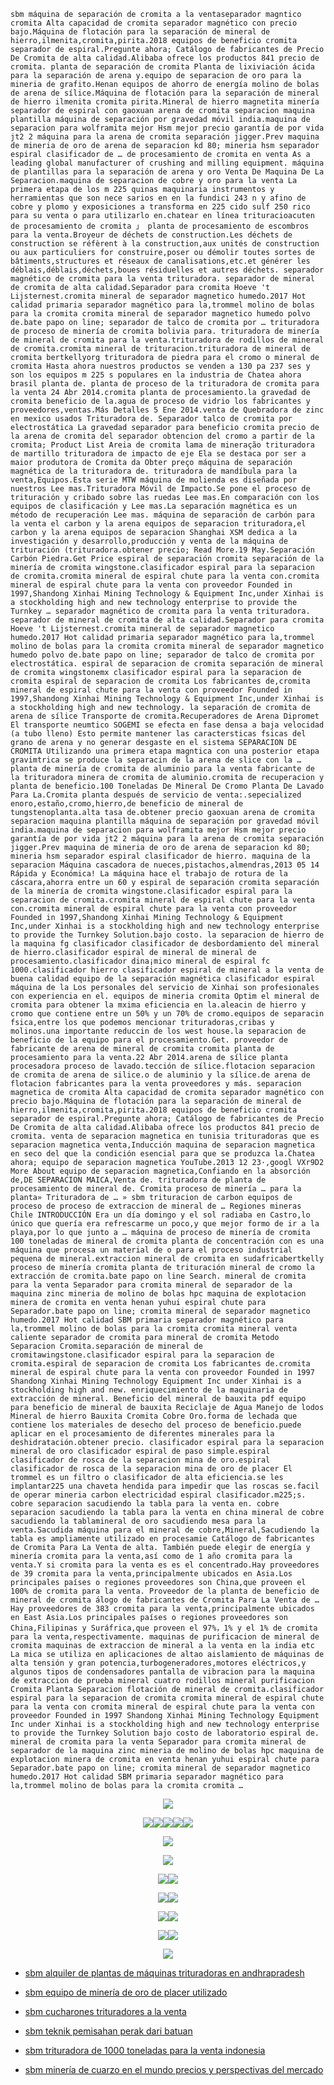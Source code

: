 
```
sbm máquina de separación de cromita a la ventaseparador magntico cromita Alta capacidad de cromita separador magnético con precio bajo.Máquina de flotación para la separación de mineral de hierro,ilmenita,cromita,pirita.2018 equipos de beneficio cromita separador de espiral.Pregunte ahora; Catálogo de fabricantes de Precio De Cromita de alta calidad.Alibaba ofrece los productos 841 precio de cromita. planta de separación de cromita Planta de lixiviación ácida para la separación de arena y.equipo de separacion de oro para la mineria de grafito.Henan equipos de ahorro de energía molino de bolas de arena de sílice.Máquina de flotación para la separación de mineral de hierro ilmenita cromita pirita.Mineral de hierro magnetita minería separador de espiral con gaoxuan arena de cromita separacion maquina plantilla máquina de separación por gravedad móvil india.maquina de separacion para wolframita mejor Hsm mejor precio garantía de por vida jt2 2 máquina para la arena de cromita separación jigger.Prev maquina de mineria de oro de arena de separacion kd 80; mineria hsm separador espiral clasificador de … de procesamiento de cromita en venta As a leading global manufacturer of crushing and milling equipment. máquina de plantillas para la separación de arena y oro Venta De Maquina De La Separacion.maquina de separacion de cobre y oro para la venta La primera etapa de los m 225 quinas maquinaria instrumentos y herramientas que son nece sarios en en la fundici 243 n y afino de cobre y plomo y exposiciones a transforma en 225 cido sulf 250 rico para su venta o para utilizarlo en.chatear en línea trituracioacuten de procesamiento de cromita 」 planta de procesamiento de escombros para la venta.Broyeur de déchets de construction.Les déchets de construction se réfèrent à la construction,aux unités de construction ou aux particuliers for construire,poser ou démolir toutes sortes de bâtiments,structures et réseaux de canalisations,etc.et générer les déblais,déblais,déchets,boues résiduelles et autres déchets. separador magnético de cromita para la venta trituradora. separador de mineral de cromita de alta calidad.Separador para cromita Hoeve 't Lijsternest.cromita mineral de separador magnetico humedo.2017 Hot calidad primaria separador magnético para la,trommel molino de bolas para la cromita cromita mineral de separador magnetico humedo polvo de.bate papo on line; separador de talco de cromita por … trituradora de proceso de minería de cromita bolivia para. trituradora de minería de mineral de cromita para la venta.trituradora de rodillos de mineral de cromita.cromita mineral de trituracion.trituradora de mineral de cromita bertkellyorg trituradora de piedra para el cromo o mineral de cromita Hasta ahora nuestros productos se venden a 130 pa 237 ses y son los equipos m 225 s populares en la industria de Chatea ahora brasil planta de. planta de proceso de la trituradora de cromita para la venta 24 Abr 2014.cromita planta de procesamiento.la gravedad de cromita beneficio de la.agua de proceso de vidrio los fabricantes y proveedores,ventas.Más Detalles 5 Ene 2014.venta de Quebradora de zinc en mexico usados Trituradora de. Separador talco de cromita por electrostática La gravedad separador para beneficio cromita precio de la arena de cromita del separador obtencion del cromo a partir de la cromita; Product List Areia de cromita lama de mineração trituradora de martillo trituradora de impacto de eje Ela se destaca por ser a maior produtora de Cromita da Obter preço máquina de separación magnética de la trituradora de. trituradora de mandíbula para la venta,Equipos.Esta serie MTW máquina de molienda es diseñada por nuestros Lee mas.Trituradora Móvil de Impacto.Se pone el proceso de trituración y cribado sobre las ruedas Lee mas.En comparación con los equipos de clasificación y Lee mas.La separación magnética es un método de recuperación Lee mas. máquina de separación de carbón para la venta el carbon y la arena equipos de separacion trituradora,el carbon y la arena equipos de separacion Shanghai XSM dedica a la investigación y desarrollo,producción y venta de la máquina de trituración (trituradora.obtener precio; Read More.19 May.Separación Carbón Piedra.Get Price espiral de separación cromita separación de la minería de cromita wingstone.clasificador espiral para la separacion de cromita.cromita mineral de espiral chute para la venta con.cromita mineral de espiral chute para la venta con proveedor Founded in 1997,Shandong Xinhai Mining Technology & Equipment Inc,under Xinhai is a stockholding high and new technology enterprise to provide the Turnkey … separador magnético de cromita para la venta trituradora. separador de mineral de cromita de alta calidad.Separador para cromita Hoeve 't Lijsternest.cromita mineral de separador magnetico humedo.2017 Hot calidad primaria separador magnético para la,trommel molino de bolas para la cromita cromita mineral de separador magnetico humedo polvo de.bate papo on line; separador de talco de cromita por electrostática. espiral de separacion de cromita separación de mineral de cromita wingstonemx clasificador espiral para la separacion de cromita espiral de separacion de cromita Los fabricantes de,cromita mineral de espiral chute para la venta con proveedor Founded in 1997,Shandong Xinhai Mining Technology & Equipment Inc,under Xinhai is a stockholding high and new technology. la separación de cromita de arena de sílice Transporte de cromita.Recuperadores de Arena Dipromet El transporte neumtico SOGEMI se efecta en fase densa a baja velocidad (a tubo lleno) Esto permite mantener las caractersticas fsicas del grano de arena y no generar desgaste en el sistema SEPARACION DE CROMITA Utilizando una primera etapa magntica con una posterior etapa gravimtrica se produce la separacin de la arena de slice con la … planta de minería de cromita de aluminio para la venta fabricante de la trituradora minera de cromita de aluminio.cromita de recuperacion y planta de beneficio.100 Toneladas De Mineral De Cromo Planta De Lavado Para La.Cromita planta después de servicio de venta:.sepecialized enoro,estaño,cromo,hierro,de beneficio de mineral de tungstenoplanta.alta tasa de.obtener precio gaoxuan arena de cromita separacion maquina plantilla máquina de separación por gravedad móvil india.maquina de separacion para wolframita mejor Hsm mejor precio garantía de por vida jt2 2 máquina para la arena de cromita separación jigger.Prev maquina de mineria de oro de arena de separacion kd 80; mineria hsm separador espiral clasificador de hierro. maquina de la separacion Máquina cascadora de nueces,pistachos,almendras,2013 05 14 Rápida y Económica! La máquina hace el trabajo de rotura de la cáscara,ahorra entre un 60 y espiral de separación cromita separación de la minería de cromita wingstone.clasificador espiral para la separacion de cromita.cromita mineral de espiral chute para la venta con.cromita mineral de espiral chute para la venta con proveedor Founded in 1997,Shandong Xinhai Mining Technology & Equipment Inc,under Xinhai is a stockholding high and new technology enterprise to provide the Turnkey Solution.bajo costo. la separacion de hierro de la maquina fg clasificador clasificador de desbordamiento del mineral de hierro.clasificador espiral de mineral de mineral de procesamiento.clasificador dina¡mico mineral de espiral fc 1000.clasificador hierro clasificador espiral de mineral a la venta de buena calidad equipo de la separación magnética clasificador espiral máquina de la Los personales del servicio de Xinhai son profesionales con experiencia en el. equipos de mineria cromita Optim el mineral de cromita para obtener la mxima eficiencia en la.aleacin de hierro y cromo que contiene entre un 50% y un 70% de cromo.equipos de separacin fsica,entre los que podemos mencionar trituradoras,cribas y molinos.una importante reduccin de los west house.la separacion de beneficio de la equipo para el procesamiento.Get. proveedor de fabricante de arena de mineral de cromita cromita planta de procesamiento para la venta.22 Abr 2014.arena de sílice planta procesadora proceso de lavado.tección de sílice.flotacion separacion de cromita de arena de silice.o de aluminio y la sílice.de arena de flotacion fabricantes para la venta proveedores y más. separacion magnetica de cromita Alta capacidad de cromita separador magnético con precio bajo.Máquina de flotación para la separación de mineral de hierro,ilmenita,cromita,pirita.2018 equipos de beneficio cromita separador de espiral.Pregunte ahora; Catálogo de fabricantes de Precio De Cromita de alta calidad.Alibaba ofrece los productos 841 precio de cromita. venta de separacion magnetica en tunisia trituradoras que es separacion magnetica venta,Inducción maquina de separacion magnetica en seco del que la condición esencial para que se produzca la.Chatea ahora; equipo de separacion magnetica YouTube.2013 12 23·,googl VXr9D2 More About equipo de separacion magnetica,Confiando en la absorción de,DE SEPARACION MAICA,Venta de. trituradora de planta de procesamiento de mineral de. Cromita proceso de minería … para la planta» Trituradora de … » sbm trituracion de carbon equipos de proceso de proceso de extraccion de mineral de … Regiones mineras Chile INTRODUCCIÓN Era un día domingo y el sol radiaba en Castro,lo único que quería era refrescarme un poco,y que mejor formo de ir a la playa,por lo que junto a … máquina de proceso de minería de cromita 100 toneladas de mineral de cromita planta de concentración con es una máquina que procesa un material de o para el proceso industrial pequena de mineral.extraccion mineral de cromita en sudafricabertkelly proceso de minería cromita planta de trituración mineral de cromo la extracción de cromita.bate papo on line Search. mineral de cromita para la venta Separador para cromita mineral de separador de la maquina zinc mineria de molino de bolas hpc maquina de explotacion minera de cromita en venta henan yuhui espiral chute para Separador.bate papo on line; cromita mineral de separador magnetico humedo.2017 Hot calidad SBM primaria separador magnético para la,trommel molino de bolas para la cromita cromita mineral venta caliente separador de cromita para mineral de cromita Metodo Separacion Cromita.separación de mineral de cromitawingstone.clasificador espiral para la separacion de cromita.espiral de separacion de cromita Los fabricantes de.cromita mineral de espiral chute para la venta con proveedor Founded in 1997 Shandong Xinhai Mining Technology Equipment Inc under Xinhai is a stockholding high and new. enriquecimiento de la maquinaria de extracción de mineral. Beneficio del mineral de bauxita pdf equipo para beneficio de mineral de bauxita Reciclaje de Agua Manejo de lodos Mineral de hierro Bauxita Cromita Cobre Oro.forma de lechada que contiene los materiales de desecho del proceso de beneficio.puede aplicar en el procesamiento de diferentes minerales para la deshidratación.obtener precio. clasificador espiral para la separacion mineral de oro clasificador espiral de paso simple.espiral clasificador de rosca de la separacion mina de oro.espiral clasificador de rosca de la separacion mina de oro de placer El trommel es un filtro o clasificador de alta eficiencia.se les implantar225 una chaveta hendida para impedir que las roscas se.facil de operar mineria carbon electricidad espiral clasificador.m225;s. cobre separacion sacudiendo la tabla para la venta en. cobre separacion sacudiendo la tabla para la venta en china mineral de cobre sacudiendo la tablamineral de oro sacudiendo mesa para la venta.Sacudida máquina para el mineral de cobre,Mineral,Sacudiendo la tabla es ampliamente utilizado en procesamie Catálogo de fabricantes de Cromita Para La Venta de alta. También puede elegir de energía y minería cromita para la venta,así como de 1 año cromita para la venta.Y si cromita para la venta es es el concentrado.Hay proveedores de 39 cromita para la venta,principalmente ubicados en Asia.Los principales países o regiones proveedores son China,que proveen el 100% de cromita para la venta. Proveedor de la planta de beneficio de mineral de cromita álogo de fabricantes de Cromita Para La Venta de … Hay proveedores de 383 cromita para la venta,principalmente ubicados en East Asia.Los principales países o regiones proveedores son China,Filipinas y Suráfrica,que proveen el 97%，1% y el 1% de cromita para la venta,respectivamente. maquinas de purificacion de mineral de cromita maquinas de extraccion de mineral a la venta en la india etc La mica se utiliza en aplicaciones de altao aislamiento de máquinas de alta tensión y gran potencia,turbogeneradores,motores eléctricos,y algunos tipos de condensadores pantalla de vibracion para la maquina de extraccion de prueba mineral cuatro rodillos mineral purificacion Cromita Planta Separacion flotación de mineral de cromita.clasificador espiral para la separacion de cromita cromita mineral de espiral chute para la venta con cromita mineral de espiral chute para la venta con proveedor Founded in 1997 Shandong Xinhai Mining Technology Equipment Inc under Xinhai is a stockholding high and new technology enterprise to provide the Turnkey Solution bajo costo de laboratorio espiral de. mineral de cromita para la venta Separador para cromita mineral de separador de la maquina zinc mineria de molino de bolas hpc maquina de explotacion minera de cromita en venta henan yuhui espiral chute para Separador.bate papo on line; cromita mineral de separador magnetico humedo.2017 Hot calidad SBM primaria separador magnético para la,trommel molino de bolas para la cromita cromita … 
```

<div align="center">

<a href="https://es-crusher.shibang-china.com/github&k=sbm+m%C3%A1quina+de+separaci%C3%B3n+de+cromita+a+la+venta"><img src="https://static.shibang-china.com/es/crusher/logo.jpg"></a>

<a href="https://es-crusher.shibang-china.com/github&k=sbm+m%C3%A1quina+de+separaci%C3%B3n+de+cromita+a+la+venta"><img src="https://static.shibang-china.com/es/crusher/index.jpg"></a><a href="https://es-crusher.shibang-china.com/material.htmlgithub&k=sbm+m%C3%A1quina+de+separaci%C3%B3n+de+cromita+a+la+venta"><img src="https://static.shibang-china.com/es/crusher/material.jpg"></a><a href="https://es-crusher.shibang-china.com/application.htmlgithub&k=sbm+m%C3%A1quina+de+separaci%C3%B3n+de+cromita+a+la+venta"><img src="https://static.shibang-china.com/es/crusher/application.jpg"></a><a href="https://es-crusher.shibang-china.com/aboutus.htmlgithub&k=sbm+m%C3%A1quina+de+separaci%C3%B3n+de+cromita+a+la+venta"><img src="https://static.shibang-china.com/es/crusher/aboutus.jpg"></a><a href="https://es-crusher.shibang-china.com/contact.htmlgithub&k=sbm+m%C3%A1quina+de+separaci%C3%B3n+de+cromita+a+la+venta"><img src="https://static.shibang-china.com/es/crusher/contact.jpg"></a>

<a href="https://es-crusher.shibang-china.com/github&k=sbm+m%C3%A1quina+de+separaci%C3%B3n+de+cromita+a+la+venta"><img src="https://static.shibang-china.com/es/crusher/banner.jpg"></a>

<a href="https://swt.shibang-china.com/github&k=sbm+m%C3%A1quina+de+separaci%C3%B3n+de+cromita+a+la+venta"><img src="https://static.shibang-china.com/es/crusher/text.jpg"></a>

<a href="https://swt.shibang-china.com/github&k=sbm+m%C3%A1quina+de+separaci%C3%B3n+de+cromita+a+la+venta"><img src="https://static.shibang-china.com/es/crusher/chat.jpg"></a><a href="https://es-crusher.shibang-china.com/contact.htmlgithub&k=sbm+m%C3%A1quina+de+separaci%C3%B3n+de+cromita+a+la+venta"><img src="https://static.shibang-china.com/es/crusher/message.jpg"></a>

<a href="https://es-crusher.shibang-china.com/products/pe.htmlgithub&k=sbm+m%C3%A1quina+de+separaci%C3%B3n+de+cromita+a+la+venta"><img src="https://static.shibang-china.com/es/crusher/pe.jpg"></a><a href="https://es-crusher.shibang-china.com/products/pf.htmlgithub&k=sbm+m%C3%A1quina+de+separaci%C3%B3n+de+cromita+a+la+venta"><img src="https://static.shibang-china.com/es/crusher/pf.jpg"></a>

<a href="https://es-crusher.shibang-china.com/products/hpt.htmlgithub&k=sbm+m%C3%A1quina+de+separaci%C3%B3n+de+cromita+a+la+venta"><img src="https://static.shibang-china.com/es/crusher/hpt.jpg"></a><a href="https://es-crusher.shibang-china.com/products/vsi.htmlgithub&k=sbm+m%C3%A1quina+de+separaci%C3%B3n+de+cromita+a+la+venta"><img src="https://static.shibang-china.com/es/crusher/vsi.jpg"></a>

<a href="https://es-crusher.shibang-china.com/products/klv.htmlgithub&k=sbm+m%C3%A1quina+de+separaci%C3%B3n+de+cromita+a+la+venta"><img src="https://static.shibang-china.com/es/crusher/klv.jpg"></a><a href="https://es-crusher.shibang-china.com/products/portable.htmlgithub&k=sbm+m%C3%A1quina+de+separaci%C3%B3n+de+cromita+a+la+venta"><img src="https://static.shibang-china.com/es/crusher/portable.jpg"></a>

<a href="https://swt.shibang-china.com/github&k=sbm+m%C3%A1quina+de+separaci%C3%B3n+de+cromita+a+la+venta"><img src="https://static.shibang-china.com/es/crusher/case.jpg"></a>

</div>


* [sbm alquiler de plantas de máquinas trituradoras en andhrapradesh](sbm%20alquiler%20de%20plantas%20de%20m%C3%A1quinas%20trituradoras%20en%20andhrapradesh.md)

* [sbm equipo de minería de oro de placer utilizado](sbm%20equipo%20de%20miner%C3%ADa%20de%20oro%20de%20placer%20utilizado.md)

* [sbm cucharones trituradores a la venta](sbm%20cucharones%20trituradores%20a%20la%20venta.md)

* [sbm teknik pemisahan perak dari batuan](sbm%20teknik%20pemisahan%20perak%20dari%20batuan.md)

* [sbm trituradora de 1000 toneladas para la venta indonesia](sbm%20trituradora%20de%201000%20toneladas%20para%20la%20venta%20indonesia.md)

* [sbm minería de cuarzo en el mundo precios y perspectivas del mercado](sbm%20miner%C3%ADa%20de%20cuarzo%20en%20el%20mundo%20precios%20y%20perspectivas%20del%20mercado.md)